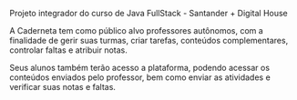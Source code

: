 Projeto integrador do curso de Java FullStack - Santander + Digital House

A Caderneta tem como público alvo professores autônomos, com a finalidade de gerir suas turmas, criar tarefas, conteúdos complementares, controlar faltas e atribuir notas.

Seus alunos também terão acesso a plataforma, podendo acessar os conteúdos enviados pelo professor, bem como enviar as atividades e verificar suas notas e faltas.
